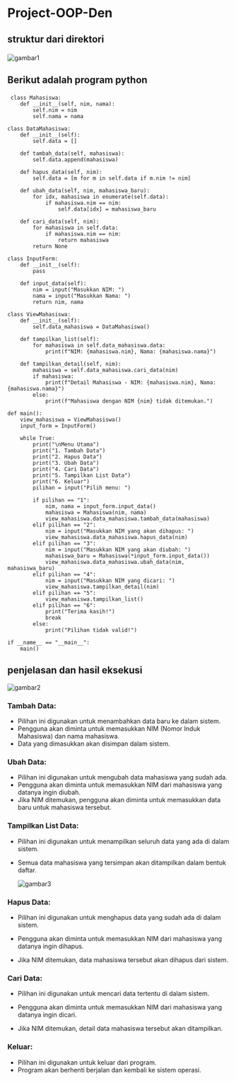 # Project-OOP-Den
## struktur dari direktori <p>
![gambar1](D12.PNG) <p>
## Berikut adalah program python <p>
```
 class Mahasiswa:
    def __init__(self, nim, nama):
        self.nim = nim
        self.nama = nama

class DataMahasiswa:
    def __init__(self):
        self.data = []

    def tambah_data(self, mahasiswa):
        self.data.append(mahasiswa)

    def hapus_data(self, nim):
        self.data = [m for m in self.data if m.nim != nim]

    def ubah_data(self, nim, mahasiswa_baru):
        for idx, mahasiswa in enumerate(self.data):
            if mahasiswa.nim == nim:
                self.data[idx] = mahasiswa_baru

    def cari_data(self, nim):
        for mahasiswa in self.data:
            if mahasiswa.nim == nim:
                return mahasiswa
        return None

class InputForm:
    def __init__(self):
        pass

    def input_data(self):
        nim = input("Masukkan NIM: ")
        nama = input("Masukkan Nama: ")
        return nim, nama

class ViewMahasiswa:
    def __init__(self):
        self.data_mahasiswa = DataMahasiswa()

    def tampilkan_list(self):
        for mahasiswa in self.data_mahasiswa.data:
            print(f"NIM: {mahasiswa.nim}, Nama: {mahasiswa.nama}")

    def tampilkan_detail(self, nim):
        mahasiswa = self.data_mahasiswa.cari_data(nim)
        if mahasiswa:
            print(f"Detail Mahasiswa - NIM: {mahasiswa.nim}, Nama: {mahasiswa.nama}")
        else:
            print(f"Mahasiswa dengan NIM {nim} tidak ditemukan.")

def main():
    view_mahasiswa = ViewMahasiswa()
    input_form = InputForm()

    while True:
        print("\nMenu Utama")
        print("1. Tambah Data")
        print("2. Hapus Data")
        print("3. Ubah Data")
        print("4. Cari Data")
        print("5. Tampilkan List Data")
        print("6. Keluar")
        pilihan = input("Pilih menu: ")

        if pilihan == "1":
            nim, nama = input_form.input_data()
            mahasiswa = Mahasiswa(nim, nama)
            view_mahasiswa.data_mahasiswa.tambah_data(mahasiswa)
        elif pilihan == "2":
            nim = input("Masukkan NIM yang akan dihapus: ")
            view_mahasiswa.data_mahasiswa.hapus_data(nim)
        elif pilihan == "3":
            nim = input("Masukkan NIM yang akan diubah: ")
            mahasiswa_baru = Mahasiswa(*input_form.input_data())
            view_mahasiswa.data_mahasiswa.ubah_data(nim, mahasiswa_baru)
        elif pilihan == "4":
            nim = input("Masukkan NIM yang dicari: ")
            view_mahasiswa.tampilkan_detail(nim)
        elif pilihan == "5":
            view_mahasiswa.tampilkan_list()
        elif pilihan == "6":
            print("Terima kasih!")
            break
        else:
            print("Pilihan tidak valid!")

if __name__ == "__main__":
    main()
```
## penjelasan dan hasil eksekusi
![gambar2](D9.PNG)
### Tambah Data:
- Pilihan ini digunakan untuk menambahkan data baru ke dalam sistem.
- Pengguna akan diminta untuk memasukkan NIM (Nomor Induk Mahasiswa) dan nama mahasiswa.
- Data yang dimasukkan akan disimpan dalam sistem. <p>

### Ubah Data:
- Pilihan ini digunakan untuk mengubah data mahasiswa yang sudah ada.
- Pengguna akan diminta untuk memasukkan NIM dari mahasiswa yang datanya ingin diubah.
- Jika NIM ditemukan, pengguna akan diminta untuk memasukkan data baru untuk mahasiswa tersebut. <p>

### Tampilkan List Data:
- Pilihan ini digunakan untuk menampilkan seluruh data yang ada di dalam sistem. <p>
- Semua data mahasiswa yang tersimpan akan ditampilkan dalam bentuk daftar. <p>
![gambar3](D10.PNG)
### Hapus Data:
- Pilihan ini digunakan untuk menghapus data yang sudah ada di dalam sistem. <p>
- Pengguna akan diminta untuk memasukkan NIM dari mahasiswa yang datanya ingin dihapus. <p>
- Jika NIM ditemukan, data mahasiswa tersebut akan dihapus dari sistem. <p>
### Cari Data:
- Pilihan ini digunakan untuk mencari data tertentu di dalam sistem. <p>
- Pengguna akan diminta untuk memasukkan NIM dari mahasiswa yang datanya ingin dicari. <p>
- Jika NIM ditemukan, detail data mahasiswa tersebut akan ditampilkan. <p>
### Keluar:
- Pilihan ini digunakan untuk keluar dari program.
- Program akan berhenti berjalan dan kembali ke sistem operasi.
